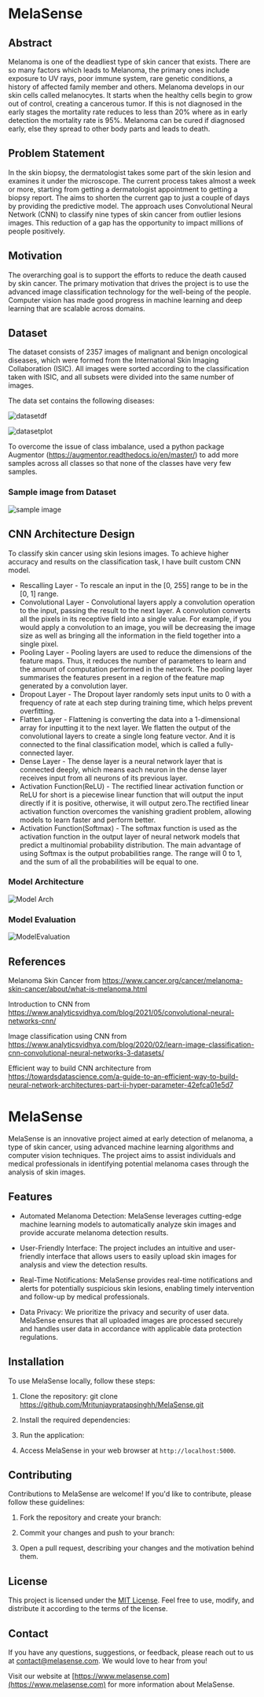 # MelaSense

## Abstract

Melanoma is one of the deadliest type of skin cancer that exists. There are so many factors which leads to Melanoma, the primary ones include exposure to UV rays, poor immune system, rare genetic conditions, a history of affected family member and others. Melanoma develops in our skin cells called melanocytes. It starts when the healthy cells begin to grow out of control, creating a cancerous tumor. If this is not diagnosed in the early stages the mortality rate reduces to less than 20% where as in early detection the mortality rate is 95%. Melanoma can be cured if diagnosed early, else they spread to other body parts and leads to death.


## Problem Statement
 In the skin biopsy, the dermatologist takes some part of the skin lesion and examines it under the microscope. The current process takes almost a week or more, starting from getting a dermatologist appointment to getting a biopsy report.
 The aims to shorten the current gap to just a couple of days by providing the predictive model.
 The approach uses Convolutional Neural Network (CNN) to classify nine types of skin cancer from outlier lesions images. This reduction of a gap has the opportunity to impact millions of people positively.

## Motivation
The overarching goal is to support the efforts to reduce the death caused by skin cancer. The primary motivation that drives the project is to use the advanced image classification technology for the well-being of the people. Computer vision has made good progress in machine learning and deep learning that are scalable across domains.

## Dataset
The dataset consists of 2357 images of malignant and benign oncological diseases, which were formed from the International Skin Imaging Collaboration (ISIC). All images were sorted according to the classification taken with ISIC, and all subsets were divided into the same number of images.

The data set contains the following diseases:

![datasetdf](https://github.com/kshitij-raj/Melanoma-Skin-Cancer-Detection/blob/f143d178495ec6490ce2ee18c4cbbfb2e1388cea/Readme_images/Datasetdf.png)

![datasetplot](https://github.com/kshitij-raj/Melanoma-Skin-Cancer-Detection/blob/f143d178495ec6490ce2ee18c4cbbfb2e1388cea/Readme_images/DatasetPlot.png)

To overcome the issue of class imbalance, used a python package  Augmentor (https://augmentor.readthedocs.io/en/master/) to add more samples across all classes so that none of the classes have very few samples.

### Sample image from Dataset

![sample image](https://github.com/kshitij-raj/Melanoma-Skin-Cancer-Detection/blob/b43daf05e84626d3796321e79caeb2f6f8179346/Readme_images/Samleimagefromdataset.png)

## CNN Architecture Design
To classify skin cancer using skin lesions images. To achieve higher accuracy and results on the classification task, I have built custom CNN model.

- Rescalling Layer - To rescale an input in the [0, 255] range to be in the [0, 1] range.
- Convolutional Layer - Convolutional layers apply a convolution operation to the input, passing the result to the next layer. A convolution converts all the pixels in its receptive field into a single value. For example, if you would apply a convolution to an image, you will be decreasing the image size as well as bringing all the information in the field together into a single pixel. 
- Pooling Layer - Pooling layers are used to reduce the dimensions of the feature maps. Thus, it reduces the number of parameters to learn and the amount of computation performed in the network. The pooling layer summarises the features present in a region of the feature map generated by a convolution layer.
- Dropout Layer - The Dropout layer randomly sets input units to 0 with a frequency of rate at each step during training time, which helps prevent overfitting.
- Flatten Layer - Flattening is converting the data into a 1-dimensional array for inputting it to the next layer. We flatten the output of the convolutional layers to create a single long feature vector. And it is connected to the final classification model, which is called a fully-connected layer.
- Dense Layer - The dense layer is a neural network layer that is connected deeply, which means each neuron in the dense layer receives input from all neurons of its previous layer.
- Activation Function(ReLU) - The rectified linear activation function or ReLU for short is a piecewise linear function that will output the input directly if it is positive, otherwise, it will output zero.The rectified linear activation function overcomes the vanishing gradient problem, allowing models to learn faster and perform better.
- Activation Function(Softmax) - The softmax function is used as the activation function in the output layer of neural network models that predict a multinomial probability distribution. The main advantage of using Softmax is the output probabilities range. The range will 0 to 1, and the sum of all the probabilities will be equal to one.

### Model Architecture
![Model Arch](https://github.com/kshitij-raj/Melanoma-Skin-Cancer-Detection/blob/d8b2ca8cc296af14ab9aa7a6def31a7efc86271b/Readme_images/ModelLayer.png)

### Model Evaluation
![ModelEvaluation](https://github.com/kshitij-raj/Melanoma-Skin-Cancer-Detection/blob/7e7a17d3c891bf12be42385979168135775654c4/Readme_images/ModelEvaluation.png)

## References
Melanoma Skin Cancer from https://www.cancer.org/cancer/melanoma-skin-cancer/about/what-is-melanoma.html

Introduction to CNN from https://www.analyticsvidhya.com/blog/2021/05/convolutional-neural-networks-cnn/

Image classification using CNN from https://www.analyticsvidhya.com/blog/2020/02/learn-image-classification-cnn-convolutional-neural-networks-3-datasets/

Efficient way to build CNN architecture from https://towardsdatascience.com/a-guide-to-an-efficient-way-to-build-neural-network-architectures-part-ii-hyper-parameter-42efca01e5d7


# MelaSense

MelaSense is an innovative project aimed at early detection of melanoma, a type of skin cancer, using advanced machine learning algorithms and computer vision techniques. The project aims to assist individuals and medical professionals in identifying potential melanoma cases through the analysis of skin images.

## Features

- Automated Melanoma Detection: MelaSense leverages cutting-edge machine learning models to automatically analyze skin images and provide accurate melanoma detection results.

- User-Friendly Interface: The project includes an intuitive and user-friendly interface that allows users to easily upload skin images for analysis and view the detection results.

- Real-Time Notifications: MelaSense provides real-time notifications and alerts for potentially suspicious skin lesions, enabling timely intervention and follow-up by medical professionals.

- Data Privacy: We prioritize the privacy and security of user data. MelaSense ensures that all uploaded images are processed securely and handles user data in accordance with applicable data protection regulations.

## Installation

To use MelaSense locally, follow these steps:

1. Clone the repository: git clone https://github.com/Mritunjaypratapsinghh/MelaSense.git

2. Install the required dependencies:

3. Run the application:

4. Access MelaSense in your web browser at `http://localhost:5000`.

## Contributing

Contributions to MelaSense are welcome! If you'd like to contribute, please follow these guidelines:

1. Fork the repository and create your branch:

2. Commit your changes and push to your branch:

3. Open a pull request, describing your changes and the motivation behind them.

## License

This project is licensed under the [MIT License](LICENSE). Feel free to use, modify, and distribute it according to the terms of the license.

## Contact

If you have any questions, suggestions, or feedback, please reach out to us at contact@melasense.com. We would love to hear from you!

Visit our website at [https://www.melasense.com](https://www.melasense.com) for more information about MelaSense.

